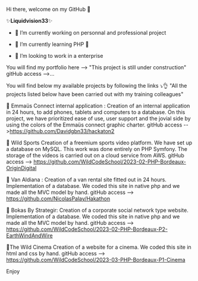  Hi there, welcome on my GitHub 👋

✨**Liquidvision33**✨ 

- 🔭 I’m currently working on personnal and professional project 

- 🌱 I’m currently learning PHP 👀
  
- 👯 I’m looking to work in a enterprise

You will find my portfolio here --> "This project is still under construction"
gitHub access -->...

You will find below my available projects by following the links ⤵️👌
"All the projects listed below have been carried out with my training colleagues"

🧤 Emmaüs Connect internal application :
Creation of an internal application in 24 hours, to add phones, tablets and computers to a database. On this project, we have prioritized ease of use, user support and the jovial side by using the colors of the Emmaüs connect graphic charter.
gitHub access -->https://github.com/Davidgbn33/hackaton2

🏀 Wild Sports
Creation of a freemium sports video platform. We have set up a database on MySQL. This work was done entirely on PHP Symfony. The storage of the videos is carried out on a cloud service from AWS.
gitHub access --> https://github.com/WildCodeSchool/2023-02-PHP-Bordeaux-OriginDigital

🚐 Van Aldiana :
Creation of a van rental site fitted out in 24 hours. Implementation of a database. We coded this site in native php and we made all the MVC model by hand.
gitHub access --> https://github.com/NicolasPalay/Hakathon

👥 Bokas By Strategir:
Creation of a corporate social network type website. Implementation of a database. We coded this site in native php and we made all the MVC model by hand.
gitHub access --> https://github.com/WildCodeSchool/2023-02-PHP-Bordeaux-P2-EarthWindAndWire

🎥The Wild Cinema
Creation of a website for a cinema. We coded this site in html and css by hand.
gitHub access --> https://github.com/WildCodeSchool/2023-03-PHP-Bordeaux-P1-Cinema


Enjoy


